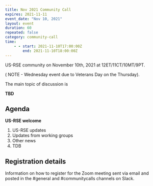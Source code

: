 ```yaml
---
title: Nov 2021 Community Call
expires: 2021-11-11
event_date: "Nov 10, 2021"
layout: event
duration: 60
repeated: false
category: community-call
time:
    - - start: 2021-11-10T17:00:00Z
        end: 2021-11-10T18:00:00Z
---
```


US-RSE community on November 10th, 2021 at 12ET/11CT/10MT/9PT.


( NOTE - Wednesday event due to Veterans Day on the Thursday).

The main topic of discussion is

**TBD**
## Agenda

**US-RSE welcome**  
 1. US-RSE updates
 1. Updates from working groups
 1. Other news
 1. TDB


## Registration details
Information on how to register for the Zoom meeting sent via email and posted in the #general and #communitycalls channels on Slack.
